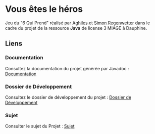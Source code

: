 # Vous êtes le héros
Jeu du "6 Qui Prend" réalisé par [Aghiles ]() et [Simon Regenwetter](https://github.com/Lesneo) dans le cadre du projet de la ressource **Java** de license 3 MIAGE à Dauphine.
## Liens
### Documentation
Consultez la documentation du projet générée par Javadoc : [Documentation](https://simrgt.github.io/Vous-etes-le-heros/javadoc/index.html)
### Dossier de Développement
Consultez le dossier de développement du projet : [Dossier de Développement]()
### Sujet
Consulter le sujet du Projet : [Sujet]()
